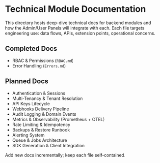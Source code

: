 # Technical Module Documentation

This directory hosts deep-dive technical docs for backend modules and how the Admin/User Panels will integrate with each. Each file targets engineering use: data flows, APIs, extension points, operational concerns.

## Completed Docs
- RBAC & Permissions (`RBAC.md`)
- Error Handling (`Errors.md`)

## Planned Docs
- Authentication & Sessions
- Multi-Tenancy & Tenant Resolution
- API Keys Lifecycle
- Webhooks Delivery Pipeline
- Audit Logging & Domain Events
- Metrics & Observability (Prometheus + OTEL)
- Rate Limiting & Idempotency
- Backups & Restore Runbook
- Alerting System
- Queue & Jobs Architecture
- SDK Generation & Client Integration

Add new docs incrementally; keep each file self-contained.
